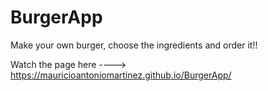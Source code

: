 # BurgerApp
Make your own burger, choose the ingredients and order it!!

Watch  the page here ----> https://mauricioantoniomartinez.github.io/BurgerApp/
